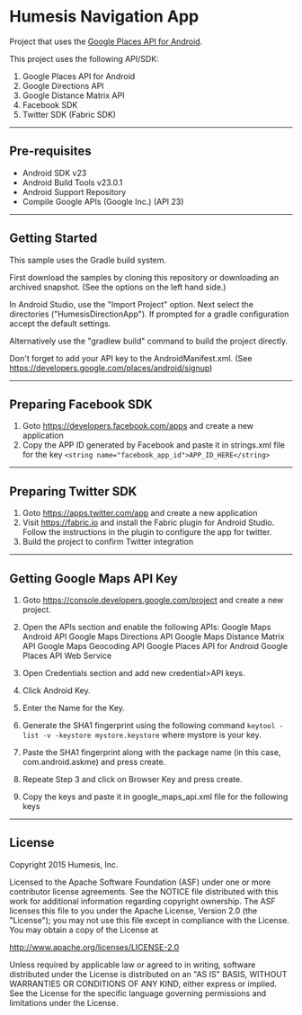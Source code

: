 Humesis Navigation App
===================================

Project that uses the [Google Places API for Android](https://developers.google.com/places/android/).

This project uses the following API/SDK:

1. Google Places API for Android
2. Google Directions API
3. Google Distance Matrix API
4. Facebook SDK
5. Twitter SDK (Fabric SDK)


----------


Pre-requisites
--------------

- Android SDK v23
- Android Build Tools v23.0.1
- Android Support Repository
- Compile Google APIs (Google Inc.) (API 23)


----------


Getting Started
---------------

This sample uses the Gradle build system.

First download the samples by cloning this repository or downloading an archived
snapshot. (See the options on the left hand side.)

In Android Studio, use the "Import Project" option. Next select the directories
("HumesisDirectionApp").  If prompted for a gradle configuration
accept the default settings.

Alternatively use the "gradlew build" command to build the project directly.

Don't forget to add your API key to the AndroidManifest.xml.
(See https://developers.google.com/places/android/signup)


----------


Preparing Facebook SDK
---------------

 1. Goto https://developers.facebook.com/apps and create a new application
 2. Copy the APP ID generated by Facebook and paste it in strings.xml file for the key `<string name="facebook_app_id">APP_ID_HERE</string>`


----------


Preparing Twitter SDK
---------------

 1. Goto https://apps.twitter.com/app and create a new application
 2. Visit https://fabric.io and install the Fabric plugin for Android Studio. Follow the instructions in the plugin to configure the app for twitter.
 3. Build the project to confirm Twitter integration


----------


Getting Google Maps API Key
---------------

 1. Goto https://console.developers.google.com/project and create a new project.
 2. Open the APIs section and enable the following APIs:
	 Google Maps Android API
	 Google Maps Directions API
	 Google Maps Distance Matrix API
	 Google Maps Geocoding API
	 Google Places API for Android
	 Google Places API Web Service
	 
 3. Open Credentials section and add new credential>API keys.
 4. Click Android Key.
 5. Enter the Name for the Key.
 6. Generate the SHA1 fingerprint using the following command `keytool -list -v -keystore mystore.keystore` where mystore is your key.
 7. Paste the SHA1 fingerprint along with the package name (in this case, com.android.askme) and press create.
 8. Repeate Step 3 and click on Browser Key and press create.
 9. Copy the keys and paste it in google_maps_api.xml file for the following keys
	


----------


License
-------

Copyright 2015 Humesis, Inc.

Licensed to the Apache Software Foundation (ASF) under one or more contributor
license agreements.  See the NOTICE file distributed with this work for
additional information regarding copyright ownership.  The ASF licenses this
file to you under the Apache License, Version 2.0 (the "License"); you may not
use this file except in compliance with the License.  You may obtain a copy of
the License at

  http://www.apache.org/licenses/LICENSE-2.0

Unless required by applicable law or agreed to in writing, software
distributed under the License is distributed on an "AS IS" BASIS, WITHOUT
WARRANTIES OR CONDITIONS OF ANY KIND, either express or implied.  See the
License for the specific language governing permissions and limitations under
the License.
